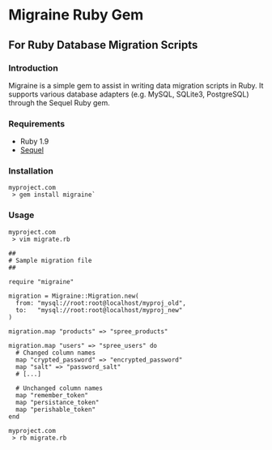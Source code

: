 # Migraine Ruby Gem
## For Ruby Database Migration Scripts

### Introduction

Migraine is a simple gem to assist in writing data migration
scripts in Ruby. It supports various database adapters (e.g.
MySQL, SQLite3, PostgreSQL) through the Sequel Ruby gem.

### Requirements

* Ruby 1.9
* [Sequel](https://github.com/jeremyevans/sequel)

### Installation

    myproject.com
     > gem install migraine`

### Usage

    myproject.com
     > vim migrate.rb

    ##
    # Sample migration file
    ##
    
    require "migraine"
    
    migration = Migraine::Migration.new(
      from: "mysql://root:root@localhost/myproj_old",
      to:   "mysql://root:root@localhost/myproj_new"
    )
    
    migration.map "products" => "spree_products"
    
    migration.map "users" => "spree_users" do
      # Changed column names
      map "crypted_password" => "encrypted_password"
      map "salt" => "password_salt"
      # [...]
    
      # Unchanged column names
      map "remember_token"
      map "persistance_token"
      map "perishable_token"
    end

    myproject.com
     > rb migrate.rb
